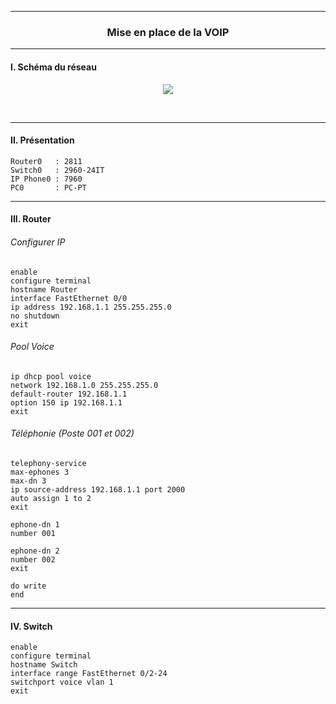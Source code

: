 ------------------------------------------------------------------------------------------------------------------------------------------------------------------------------------------------
### <p align='center'> Mise en place de la VOIP</p>



------------------------------------------------------------------------------------------------------------------------------------------------------------------------------------------------
#### I. Schéma du réseau
<p align='center'><img src='https://github.com/dexter74/Cisco/assets/35907/bfaf84e8-ccb3-4716-8b7d-4a1cd55ccbcc'></p>
<br />

------------------------------------------------------------------------------------------------------------------------------------------------------------------------------------------------
#### II. Présentation
```
Router0   : 2811
Switch0   : 2960-24IT
IP Phone0 : 7960 
PC0       : PC-PT
```

------------------------------------------------------------------------------------------------------------------------------------------------------------------------------------------------
#### III. Router
###### Configurer IP
```
enable
configure terminal
hostname Router
interface FastEthernet 0/0
ip address 192.168.1.1 255.255.255.0
no shutdown
exit
```

###### Pool Voice
```
ip dhcp pool voice
network 192.168.1.0 255.255.255.0
default-router 192.168.1.1
option 150 ip 192.168.1.1
exit
```

###### Téléphonie (Poste 001 et 002)
```
telephony-service
max-ephones 3
max-dn 3
ip source-address 192.168.1.1 port 2000
auto assign 1 to 2
exit

ephone-dn 1
number 001

ephone-dn 2
number 002
exit

do write
end
```


------------------------------------------------------------------------------------------------------------------------------------------------------------------------------------------------
#### IV. Switch
```
enable
configure terminal
hostname Switch
interface range FastEthernet 0/2-24
switchport voice vlan 1
exit
```
